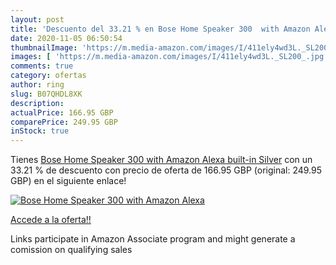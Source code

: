 ```yaml
---
layout: post
title: 'Descuento del 33.21 % en Bose Home Speaker 300  with Amazon Alexa'
date: 2020-11-05 06:50:54
thumbnailImage: 'https://m.media-amazon.com/images/I/411ely4wd3L._SL200_.jpg'
images: [ 'https://m.media-amazon.com/images/I/411ely4wd3L._SL200_.jpg' ]
comments: true
category: ofertas
author: ring
slug: B07QHDL8XK
description:
actualPrice: 166.95 GBP
comparePrice: 249.95 GBP
inStock: true
---
```


Tienes [Bose Home Speaker 300  with Amazon Alexa built-in  Silver](https://www.amazon.co.uk/dp/B07QHDL8XK/?tag=tolees0a-21) con un 33.21 % de descuento con precio de oferta de 166.95 GBP (original: 249.95 GBP) en el siguiente enlace!

[![Bose Home Speaker 300  with Amazon Alexa](https://m.media-amazon.com/images/I/411ely4wd3L._SL200_.jpg)](https://www.amazon.co.uk/dp/B07QHDL8XK/?tag=tolees0a-21)

[Accede a la oferta!!](https://www.amazon.co.uk/dp/B07QHDL8XK/?tag=tolees0a-21)

Links participate in Amazon Associate program and might generate a comission on qualifying sales


